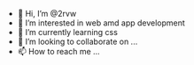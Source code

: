 - 👋 Hi, I’m @2rvw
- 👀 I’m interested in web amd app development
- 🌱 I’m currently learning css
- 💞️ I’m looking to collaborate on ...
- 📫 How to reach me ...

<!---
2rvw/2rvw is a ✨ special ✨ repository because its `README.md` (this file) appears on your GitHub profile.
You can click the Preview link to take a look at your changes.
--->
